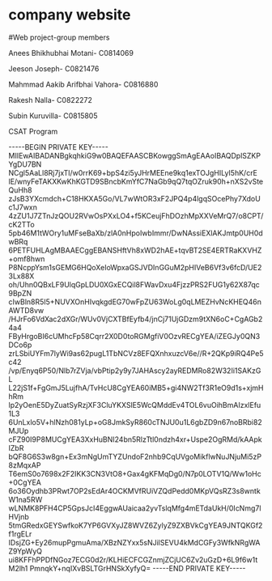 # company website

#Web project-group members

Anees Bhikhubhai Motani- C0814069

Jeeson Joseph- C0821476

Mahmmad Aakib Arifbhai Vahora- C0816880

Rakesh Nalla- C0822272

Subin Kuruvilla- C0815805


CSAT Program






-----BEGIN PRIVATE KEY-----
MIIEwAIBADANBgkqhkiG9w0BAQEFAASCBKowggSmAgEAAoIBAQDplSZKPYgDU7BN
NCgl5AaLl8Rj7jxTl/w0rrK69+bpS4zi5yJHrMEEne9kq1exTOJgHILyI5hK/crE
lE/wnyFeTAKXKwKhKGTD9SBncbKmYfC7NaGb9qQ7tqOZruk90h+nXS2vSteQuHh8
zJsB3YXcmdch+C18HKXA5Go/VL7wWtOR3xF2JPQ4p4lgqSOcePhy7XdoUc1J7wxn
4zZU1J7ZTnJzQOU2RVwOsPXxLO4+f5KCeujFhDOzhMpXXVeMrQ7/o8CPT/cK2TTo
5pb46M1tWOry1uMFseBaXb/zlA0nHpoIwbImmr/DwNAssiEXlAKJmtp0UH0dwBRq
6PETFUHLAgMBAAECggEBANSHftVh8xWD2hAE+tqvBT2SE4ERTRaKXVHZ+omf8hwn
P8NcppYsm1sGEMG6HQoXeIoWpxaGSJVDInGGuM2pHIVeB6Vf3v6fcD/UE23Lx88X
oh/Uhn0QBxLF9UlqGpLDU0XGxECQil8FWavDxu4FjzzPRS2FUG1y62X87qc9BpZN
cIwBln8R5I5+NUVXOnHIvqkgdEG70wFpZU63WoLg0qLMEZHvNcKHEQ46nAWTD8vw
/HJrFo6VdXac2dXGr/WUv0VjCXTBfEyfb4/jnCj71UjGDzm9tXN6oC+CgAGb24a4
FByHrgoBI6cUMhcFp58Cqrr2X0D0toRGMgfiV0OzvRECgYEA/iZEGJy0QN3DCo6p
zrLSbiUYFm7lyWi9as62pugL1TbNCVz8EFQXnhxuzcV6e//R+2QKp9iRQ4Pe5c42
/vp/Enyq6P50/Nlb7rZVja/vbPtip2y9y7JAHAscy2ayREDMRo82W32Ii1SAKzGL
L22jS1f+FgGmJ5LujfhA/TvHcU8CgYEA60iMB5+gi4NW2Tf3R1eO9d1s+xjmHhRm
lp2yOenE5DyZuatSyRzjXF3CluYKXSlE5WcQMddEv4TOL6vuOihBmAIzxlEfu1L3
6UnLxlo5V+hlNzh081yLp+oG8JmkSyR860cTNJU0u1L6gbZD9n67noBRbi82MJUp
cFZ90I9P8MUCgYEA3XxHuBNI24bn5RlzTtl0ndzh4xr+Uspe2OgRMd/kAApkIZbR
bQF8G6S3w8gn+Ex3mNgUmTYZUndoF2nhb9CqUVgoMikflwNuJNjuMi5zP8zMqxAP
T6emS0o7698x2F2IKK3CN3VtO8+Gax4gKFMqDg0/N7p0LOTV1Q/Ww1oHc+0CgYEA
6o36Oydhb3PRwt7OP2sEdAr4OCKMVfRUiVZQdPedd0MKpVQsRZ3s8wntkW1na5RW
wLNMK8PFH4CP5GpsJcI4EggwAUaicaa2yvTslqMfg4mETdaUkH/0IcNmg7lHVjnb
5tmGRedxGEYSwfkoK7YP6GVXyJZ8WVZ6ZylyZ9ZXBVkCgYEA9JNTQKGf2f1rgELr
IDsjZG+Ey26mupPgmuAma/XBzNZYxx5sNJilSEVU4kMdCGFy3WfkNRgWAZ9YpWyQ
ui8KFFhPPDfNGoz7ECG0d2r/KLHiECFCGZnmjZCjUC6Zv2uGzD+6L9f6w1tM2lh1
PmnqkY+nqIXvBSLTGrHNSkXyfyQ=
-----END PRIVATE KEY-----
